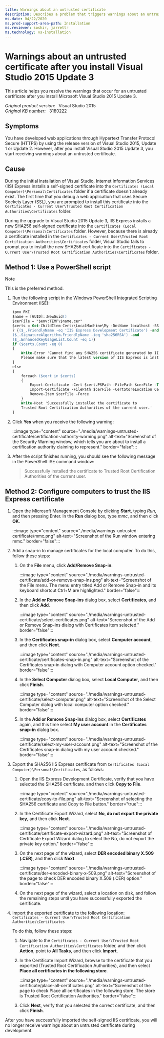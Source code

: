 ```yaml
---
title: Warnings about an untrusted certificate
description: Describes a problem that triggers warnings about an untrusted certificate after you install Visual Studio 2015 Update 3. Provides a resolution.
ms.date: 04/22/2020
ms.prod-support-area-path: Installation
ms.reviewer: soshir, jarrettr
ms.technology: vs-installation
---
```

# Warnings about an untrusted certificate after you install Visual Studio 2015 Update 3

This article helps you resolve the warnings that occur for an untrusted certificate after you install Microsoft Visual Studio 2015 Update 3.

_Original product version:_ &nbsp; Visual Studio 2015  
_Original KB number:_ &nbsp; 3180222

## Symptoms

You have developed web applications through Hypertext Transfer Protocol Secure (HTTPS) by using the release version of Visual Studio 2015, Update 1 or Update 2. However, after you install Visual Studio 2015 Update 3, you start receiving warnings about an untrusted certificate.

## Cause

During the initial installation of Visual Studio, Internet Information Services (IIS) Express installs a self-signed certificate into the `Certificates (Local Computer)\Personal\Certificates` folder if a certificate doesn't already exist. The first time that you debug a web application that uses Secure Sockets Layer (SSL), you are prompted to install this certificate into the `Certificates - Current User\Trusted Root Certification Authorities\Certificates` folder.

During the upgrade to Visual Studio 2015 Update 3, IIS Express installs a new SHA256 self-signed certificate into the `Certificates (Local Computer)\Personal\Certificates` folder. However, because there is already a certificate installed in the `Certificates - Current User\Trusted Root Certification Authorities\Certificates` folder, Visual Studio fails to prompt you to install the new SHA256 certificate into the `Certificates - Current User\Trusted Root Certification Authorities\Certificates` folder.

## Method 1: Use a PowerShell script

> [!NOTE]
> This is the preferred method.

1. Run the following script in the Windows PowerShell Integrated Scripting Environment (ISE):

    ```ps
    ipmo PKI
    $name = [GUID]::NewGuid()
    $cerFile = "$env:TEMP\$name.cer"
    $certs = Get-ChildItem Cert:\LocalMachine\My -DnsName localhost -SSLServerAuthentication |
    ? {($_.FriendlyName -eq 'IIS Express Development Certificate') -and
    ($_.SignatureAlgorithm.FriendlyName -ieq 'sha256RSA') -and
    ($_.EnhancedKeyUsageList.Count -eq 1)}
    if ($certs.Count -eq 0)
    {
        Write-Error 'Cannot find any SHA256 certificate generated by IIS Express.
        Please make sure that the latest version of IIS Express is installed.'
    }
    else
    {
        foreach ($cert in $certs)
        {
            Export-Certificate -Cert $cert.PSPath -FilePath $cerFile -Type CERT | Out-Null
            Import-Certificate -FilePath $cerFile -CertStoreLocation Cert:\CurrentUser\Root | Out-Null
            Remove-Item $cerFile -Force
        }
        Write-Host 'Successfully installed the certificate to
        Trusted Root Certification Authorities of the current user.'
    }
    ```

2. Click **Yes** when you receive the following warning:

    :::image type="content" source="./media/warnings-untrusted-certificate/certification-authority-warning.png" alt-text="Screenshot of the Security Warning window, which tells you are about to install a certification authority claiming to represent." border="false":::

3. After the script finishes running, you should see the following message in the PowerShell ISE command window:

    > Successfully installed the certificate to Trusted Root Certification Authorities of the current user.

## Method 2: Configure computers to trust the IIS Express certificate

1. Open the Microsoft Management Console by clicking **Start**, typing *Run*, and then pressing Enter. In the **Run** dialog box, type *mmc*, and then click **OK**.

    :::image type="content" source="./media/warnings-untrusted-certificate/mmc.png" alt-text="Screenshot of the Run window entering mmc." border="false":::

2. Add a snap-in to manage certificates for the local computer. To do this, follow these steps:
   1. On the **File** menu, click **Add/Remove Snap-in**.

      :::image type="content" source="./media/warnings-untrusted-certificate/add-or-remove-snap-ins.png" alt-text="Screenshot of the File menu. The menu entry titled Add or Remove Snap-in and its keyboard shortcut Ctrl+M are highlighted." border="false":::

   2. In the **Add or Remove Snap-ins** dialog box, select **Certificates**, and then click **Add**.

      :::image type="content" source="./media/warnings-untrusted-certificate/select-certificates.png" alt-text="Screenshot of the Add or Remove Snap-ins dialog with Certificates item selected." border="false":::

   3. In the **Certificates snap-in** dialog box, select **Computer account**, and then click **Next**.

      :::image type="content" source="./media/warnings-untrusted-certificate/certificates-snap-in.png" alt-text="Screenshot of the Certificates snap-in dialog with Computer account option checked." border="false":::

   4. In the **Select Computer** dialog box, select **Local Computer**, and then click **Finish**.

       :::image type="content" source="./media/warnings-untrusted-certificate/select-computer.png" alt-text="Screenshot of the Select Computer dialog with local computer option checked." border="false":::

   5. In the **Add or Remove Snap-ins** dialog box, select **Certificates** again, and this time select **My user account** in the **Certificates snap-in** dialog box.

      :::image type="content" source="./media/warnings-untrusted-certificate/select-my-user-account.png" alt-text="Screenshot of the Certificates snap-in dialog with my user account checked." border="false":::

3. Export the SHA256 IIS Express certificate from `Certificates (Local Computer)\Personal\Certificates`, as follows:
   1. Open the IIS Express Development Certificate, verify that you have selected the SHA256 certificate. and then click **Copy to File**.

      :::image type="content" source="./media/warnings-untrusted-certificate/copy-to-file.png" alt-text="Screenshot of selecting the SHA256 certificate and Copy to File button." border="true":::

   2. In the Certificate Export Wizard, select **No, do not export the private key**, and then click **Next**.

      :::image type="content" source="./media/warnings-untrusted-certificate/certificate-export-wizard.png" alt-text="Screenshot of Certificate Export Wizard dialog to select the No, do not export the private key option." border="false":::

   3. On the next page of the wizard, select **DER encoded binary X.509 (.CER)**, and then click **Next**.

      :::image type="content" source="./media/warnings-untrusted-certificate/der-encoded-binary-x-509.png" alt-text="Screenshot of the page to check DER encoded binary X.509 (.CER) option." border="false":::

   4. On the next page of the wizard, select a location on disk, and follow the remaining steps until you have successfully exported the certificate.

4. Import the exported certificate to the following location:  
    `Certificates - Current User\Trusted Root Certification Authorities\Certificates`

    To do this, follow these steps:

    1. Navigate to the `Certificates - Current User\Trusted Root Certification Authorities\Certificates` folder, and then click **Action**, point to **All Tasks**, and then click **Import**.

    2. In the Certificate Import Wizard, browse to the certificate that you exported (Trusted Root Certification Authorities), and then select **Place all certificates in the following store**.

       :::image type="content" source="./media/warnings-untrusted-certificate/place-all-certificates.png" alt-text="Screenshot of the page to check Place all certificates in the following store. The store is Trusted Root Certification Authorities." border="false":::

    3. Click **Next**, verify that you selected the correct certificate, and then click **Finish**.

After you have successfully imported the self-signed IIS certificate, you will no longer receive warnings about an untrusted certificate during development.
